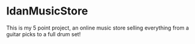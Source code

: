 # IdanMusicStore

This is my 5 point project, an online music store selling everything from a guitar picks to a full drum set!
